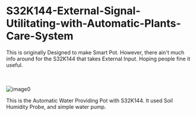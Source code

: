 # S32K144-External-Signal-Utilitating-with-Automatic-Plants-Care-System

This is originally Designed to make Smart Pot. However, there ain't much info around for the S32K144 that takes External Input. Hoping people fine it useful.

<br/><br/>
![image0](https://user-images.githubusercontent.com/45006278/125570424-76bbf171-2f50-438d-924c-6dcefdd9cb31.jpeg)

This is the Automatic Water Providing Pot with S32K144. It used Soil Humidity Probe, and simple water pump. 

